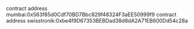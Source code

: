 contract address mumbai:0x563f85d0Cdf70BD7Bbc829f48324F3aEE50999f9
contract address swisstronik:0xbe4f9D67353BEBDad38d8dA2A71EB600Dd54c28a